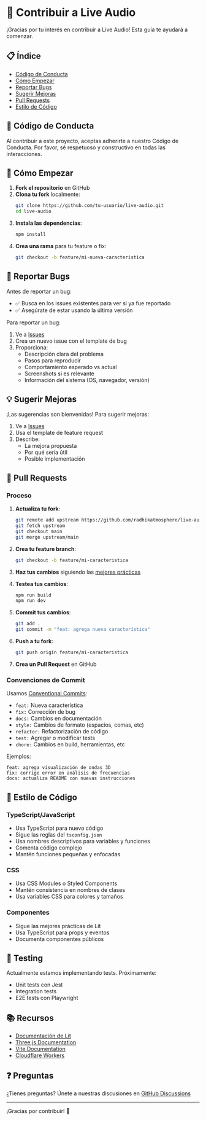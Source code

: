# 🤝 Contribuir a Live Audio

¡Gracias por tu interés en contribuir a Live Audio! Esta guía te ayudará a comenzar.

## 📋 Índice

- [Código de Conducta](#código-de-conducta)
- [Cómo Empezar](#cómo-empezar)
- [Reportar Bugs](#reportar-bugs)
- [Sugerir Mejoras](#sugerir-mejoras)
- [Pull Requests](#pull-requests)
- [Estilo de Código](#estilo-de-código)

## 📜 Código de Conducta

Al contribuir a este proyecto, aceptas adherirte a nuestro Código de Conducta. Por favor, sé respetuoso y constructivo en todas las interacciones.

## 🚀 Cómo Empezar

1. **Fork el repositorio** en GitHub
2. **Clona tu fork** localmente:
   ```bash
   git clone https://github.com/tu-usuario/live-audio.git
   cd live-audio
   ```
3. **Instala las dependencias**:
   ```bash
   npm install
   ```
4. **Crea una rama** para tu feature o fix:
   ```bash
   git checkout -b feature/mi-nueva-caracteristica
   ```

## 🐛 Reportar Bugs

Antes de reportar un bug:
- ✅ Busca en los issues existentes para ver si ya fue reportado
- ✅ Asegúrate de estar usando la última versión

Para reportar un bug:
1. Ve a [Issues](https://github.com/radhikatmosphere/live-audio/issues)
2. Crea un nuevo issue con el template de bug
3. Proporciona:
   - Descripción clara del problema
   - Pasos para reproducir
   - Comportamiento esperado vs actual
   - Screenshots si es relevante
   - Información del sistema (OS, navegador, versión)

## 💡 Sugerir Mejoras

¡Las sugerencias son bienvenidas! Para sugerir mejoras:
1. Ve a [Issues](https://github.com/radhikatmosphere/live-audio/issues)
2. Usa el template de feature request
3. Describe:
   - La mejora propuesta
   - Por qué sería útil
   - Posible implementación

## 🔄 Pull Requests

### Proceso

1. **Actualiza tu fork**:
   ```bash
   git remote add upstream https://github.com/radhikatmosphere/live-audio.git
   git fetch upstream
   git checkout main
   git merge upstream/main
   ```

2. **Crea tu feature branch**:
   ```bash
   git checkout -b feature/mi-caracteristica
   ```

3. **Haz tus cambios** siguiendo las [mejores prácticas](#estilo-de-código)

4. **Testea tus cambios**:
   ```bash
   npm run build
   npm run dev
   ```

5. **Commit tus cambios**:
   ```bash
   git add .
   git commit -m "feat: agrega nueva característica"
   ```

6. **Push a tu fork**:
   ```bash
   git push origin feature/mi-caracteristica
   ```

7. **Crea un Pull Request** en GitHub

### Convenciones de Commit

Usamos [Conventional Commits](https://www.conventionalcommits.org/):

- `feat:` Nueva característica
- `fix:` Corrección de bug
- `docs:` Cambios en documentación
- `style:` Cambios de formato (espacios, comas, etc)
- `refactor:` Refactorización de código
- `test:` Agregar o modificar tests
- `chore:` Cambios en build, herramientas, etc

Ejemplos:
```
feat: agrega visualización de ondas 3D
fix: corrige error en análisis de frecuencias
docs: actualiza README con nuevas instrucciones
```

## 🎨 Estilo de Código

### TypeScript/JavaScript
- Usa TypeScript para nuevo código
- Sigue las reglas del `tsconfig.json`
- Usa nombres descriptivos para variables y funciones
- Comenta código complejo
- Mantén funciones pequeñas y enfocadas

### CSS
- Usa CSS Modules o Styled Components
- Mantén consistencia en nombres de clases
- Usa variables CSS para colores y tamaños

### Componentes
- Sigue las mejores prácticas de Lit
- Usa TypeScript para props y eventos
- Documenta componentes públicos

## 🧪 Testing

Actualmente estamos implementando tests. Próximamente:
- Unit tests con Jest
- Integration tests
- E2E tests con Playwright

## 📚 Recursos

- [Documentación de Lit](https://lit.dev/docs/)
- [Three.js Documentation](https://threejs.org/docs/)
- [Vite Documentation](https://vitejs.dev/guide/)
- [Cloudflare Workers](https://developers.cloudflare.com/workers/)

## ❓ Preguntas

¿Tienes preguntas? Únete a nuestras discusiones en [GitHub Discussions](https://github.com/radhikatmosphere/live-audio/discussions)

---

¡Gracias por contribuir! 🎉